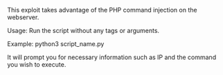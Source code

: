 This exploit takes advantage of the PHP command injection on the webserver.

Usage: Run the script without any tags or arguments.

Example: python3 script_name.py

It will prompt you for necessary information such as IP and the command you wish to execute.

